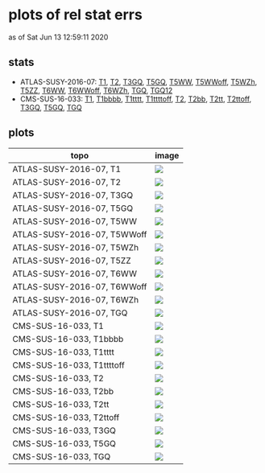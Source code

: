 # plots of rel stat errs
as of Sat Jun 13 12:59:11 2020

## stats
 * ATLAS-SUSY-2016-07: [T1](#CMS-SUS-16-033_TGQ), [T2](#CMS-SUS-16-033_TGQ), [T3GQ](#CMS-SUS-16-033_TGQ), [T5GQ](#CMS-SUS-16-033_TGQ), [T5WW](#CMS-SUS-16-033_TGQ), [T5WWoff](#CMS-SUS-16-033_TGQ), [T5WZh](#CMS-SUS-16-033_TGQ), [T5ZZ](#CMS-SUS-16-033_TGQ), [T6WW](#CMS-SUS-16-033_TGQ), [T6WWoff](#CMS-SUS-16-033_TGQ), [T6WZh](#CMS-SUS-16-033_TGQ), [TGQ](#CMS-SUS-16-033_TGQ), [TGQ12](#CMS-SUS-16-033_TGQ)
 * CMS-SUS-16-033: [T1](#CMS-SUS-16-033_TGQ), [T1bbbb](#CMS-SUS-16-033_TGQ), [T1tttt](#CMS-SUS-16-033_TGQ), [T1ttttoff](#CMS-SUS-16-033_TGQ), [T2](#CMS-SUS-16-033_TGQ), [T2bb](#CMS-SUS-16-033_TGQ), [T2tt](#CMS-SUS-16-033_TGQ), [T2ttoff](#CMS-SUS-16-033_TGQ), [T3GQ](#CMS-SUS-16-033_TGQ), [T5GQ](#CMS-SUS-16-033_TGQ), [TGQ](#CMS-SUS-16-033_TGQ)

## plots
| **topo** | **image** |
|----------|-----------|
| ATLAS-SUSY-2016-07, T1<a name="ATLAS-SUSY-2016-07_T1"></a> | <img src="relstaterr_ATLAS-SUSY-2016-07_T1.png?2045951" /> |
| ATLAS-SUSY-2016-07, T2<a name="ATLAS-SUSY-2016-07_T2"></a> | <img src="relstaterr_ATLAS-SUSY-2016-07_T2.png?2045951" /> |
| ATLAS-SUSY-2016-07, T3GQ<a name="ATLAS-SUSY-2016-07_T3GQ"></a> | <img src="relstaterr_ATLAS-SUSY-2016-07_T3GQ.png?2045951" /> |
| ATLAS-SUSY-2016-07, T5GQ<a name="ATLAS-SUSY-2016-07_T5GQ"></a> | <img src="relstaterr_ATLAS-SUSY-2016-07_T5GQ.png?2045951" /> |
| ATLAS-SUSY-2016-07, T5WW<a name="ATLAS-SUSY-2016-07_T5WW"></a> | <img src="relstaterr_ATLAS-SUSY-2016-07_T5WW.png?2045951" /> |
| ATLAS-SUSY-2016-07, T5WWoff<a name="ATLAS-SUSY-2016-07_T5WWoff"></a> | <img src="relstaterr_ATLAS-SUSY-2016-07_T5WWoff.png?2045951" /> |
| ATLAS-SUSY-2016-07, T5WZh<a name="ATLAS-SUSY-2016-07_T5WZh"></a> | <img src="relstaterr_ATLAS-SUSY-2016-07_T5WZh.png?2045951" /> |
| ATLAS-SUSY-2016-07, T5ZZ<a name="ATLAS-SUSY-2016-07_T5ZZ"></a> | <img src="relstaterr_ATLAS-SUSY-2016-07_T5ZZ.png?2045951" /> |
| ATLAS-SUSY-2016-07, T6WW<a name="ATLAS-SUSY-2016-07_T6WW"></a> | <img src="relstaterr_ATLAS-SUSY-2016-07_T6WW.png?2045951" /> |
| ATLAS-SUSY-2016-07, T6WWoff<a name="ATLAS-SUSY-2016-07_T6WWoff"></a> | <img src="relstaterr_ATLAS-SUSY-2016-07_T6WWoff.png?2045951" /> |
| ATLAS-SUSY-2016-07, T6WZh<a name="ATLAS-SUSY-2016-07_T6WZh"></a> | <img src="relstaterr_ATLAS-SUSY-2016-07_T6WZh.png?2045951" /> |
| ATLAS-SUSY-2016-07, TGQ<a name="ATLAS-SUSY-2016-07_TGQ"></a> | <img src="relstaterr_ATLAS-SUSY-2016-07_TGQ.png?2045951" /> |
| CMS-SUS-16-033, T1<a name="CMS-SUS-16-033_T1"></a> | <img src="relstaterr_CMS-SUS-16-033_T1.png?2045951" /> |
| CMS-SUS-16-033, T1bbbb<a name="CMS-SUS-16-033_T1bbbb"></a> | <img src="relstaterr_CMS-SUS-16-033_T1bbbb.png?2045951" /> |
| CMS-SUS-16-033, T1tttt<a name="CMS-SUS-16-033_T1tttt"></a> | <img src="relstaterr_CMS-SUS-16-033_T1tttt.png?2045951" /> |
| CMS-SUS-16-033, T1ttttoff<a name="CMS-SUS-16-033_T1ttttoff"></a> | <img src="relstaterr_CMS-SUS-16-033_T1ttttoff.png?2045951" /> |
| CMS-SUS-16-033, T2<a name="CMS-SUS-16-033_T2"></a> | <img src="relstaterr_CMS-SUS-16-033_T2.png?2045951" /> |
| CMS-SUS-16-033, T2bb<a name="CMS-SUS-16-033_T2bb"></a> | <img src="relstaterr_CMS-SUS-16-033_T2bb.png?2045951" /> |
| CMS-SUS-16-033, T2tt<a name="CMS-SUS-16-033_T2tt"></a> | <img src="relstaterr_CMS-SUS-16-033_T2tt.png?2045951" /> |
| CMS-SUS-16-033, T2ttoff<a name="CMS-SUS-16-033_T2ttoff"></a> | <img src="relstaterr_CMS-SUS-16-033_T2ttoff.png?2045951" /> |
| CMS-SUS-16-033, T3GQ<a name="CMS-SUS-16-033_T3GQ"></a> | <img src="relstaterr_CMS-SUS-16-033_T3GQ.png?2045951" /> |
| CMS-SUS-16-033, T5GQ<a name="CMS-SUS-16-033_T5GQ"></a> | <img src="relstaterr_CMS-SUS-16-033_T5GQ.png?2045951" /> |
| CMS-SUS-16-033, TGQ<a name="CMS-SUS-16-033_TGQ"></a> | <img src="relstaterr_CMS-SUS-16-033_TGQ.png?2045951" /> |

